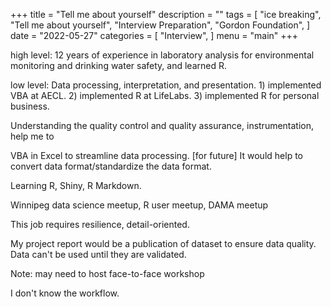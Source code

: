 +++
title = "Tell me about yourself"
description = ""
tags = [
    "ice breaking",
    "Tell me about yourself",
    "Interview Preparation",
    "Gordon Foundation",
]
date = "2022-05-27"
categories = [
    "Interview",
]
menu = "main"
+++

high level: 12 years of experience in laboratory analysis for environmental monitoring and drinking water safety, and learned R.

low level: Data processing, interpretation, and presentation.  1) implemented VBA at AECL. 2) implemented R at LifeLabs. 3) implemented R for personal business.



Understanding the quality control and quality assurance, instrumentation, help me to 

VBA in Excel to streamline data processing.  [for future] It would help to convert data format/standardize the data format.

Learning R, Shiny, R Markdown.

Winnipeg data science meetup, R user meetup, DAMA meetup

This job requires resilience, detail-oriented.  

My project report would be a publication of dataset to ensure data quality.  Data can't be used until they are validated.



Note: may need to host face-to-face workshop


I don't know the workflow.